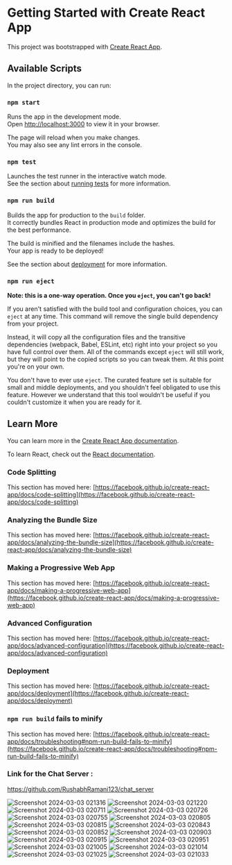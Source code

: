 # Getting Started with Create React App

This project was bootstrapped with [Create React App](https://github.com/facebook/create-react-app).

## Available Scripts

In the project directory, you can run:

### `npm start`

Runs the app in the development mode.\
Open [http://localhost:3000](http://localhost:3000) to view it in your browser.

The page will reload when you make changes.\
You may also see any lint errors in the console.

### `npm test`

Launches the test runner in the interactive watch mode.\
See the section about [running tests](https://facebook.github.io/create-react-app/docs/running-tests) for more information.

### `npm run build`

Builds the app for production to the `build` folder.\
It correctly bundles React in production mode and optimizes the build for the best performance.

The build is minified and the filenames include the hashes.\
Your app is ready to be deployed!

See the section about [deployment](https://facebook.github.io/create-react-app/docs/deployment) for more information.

### `npm run eject`

**Note: this is a one-way operation. Once you `eject`, you can't go back!**

If you aren't satisfied with the build tool and configuration choices, you can `eject` at any time. This command will remove the single build dependency from your project.

Instead, it will copy all the configuration files and the transitive dependencies (webpack, Babel, ESLint, etc) right into your project so you have full control over them. All of the commands except `eject` will still work, but they will point to the copied scripts so you can tweak them. At this point you're on your own.

You don't have to ever use `eject`. The curated feature set is suitable for small and middle deployments, and you shouldn't feel obligated to use this feature. However we understand that this tool wouldn't be useful if you couldn't customize it when you are ready for it.

## Learn More

You can learn more in the [Create React App documentation](https://facebook.github.io/create-react-app/docs/getting-started).

To learn React, check out the [React documentation](https://reactjs.org/).

### Code Splitting

This section has moved here: [https://facebook.github.io/create-react-app/docs/code-splitting](https://facebook.github.io/create-react-app/docs/code-splitting)

### Analyzing the Bundle Size

This section has moved here: [https://facebook.github.io/create-react-app/docs/analyzing-the-bundle-size](https://facebook.github.io/create-react-app/docs/analyzing-the-bundle-size)

### Making a Progressive Web App

This section has moved here: [https://facebook.github.io/create-react-app/docs/making-a-progressive-web-app](https://facebook.github.io/create-react-app/docs/making-a-progressive-web-app)

### Advanced Configuration

This section has moved here: [https://facebook.github.io/create-react-app/docs/advanced-configuration](https://facebook.github.io/create-react-app/docs/advanced-configuration)

### Deployment

This section has moved here: [https://facebook.github.io/create-react-app/docs/deployment](https://facebook.github.io/create-react-app/docs/deployment)

### `npm run build` fails to minify

This section has moved here: [https://facebook.github.io/create-react-app/docs/troubleshooting#npm-run-build-fails-to-minify](https://facebook.github.io/create-react-app/docs/troubleshooting#npm-run-build-fails-to-minify)

### Link for the Chat Server : 
https://github.com/RushabhRamani123/chat_server

![Screenshot 2024-03-03 021316](https://github.com/RushabhRamani123/chat-application-frontend/assets/129403338/a78b543c-3909-46ae-8417-a21ae57c7230)
![Screenshot 2024-03-03 021220](https://github.com/RushabhRamani123/chat-application-frontend/assets/129403338/4b5efe42-de1f-4423-b896-a8715641eeb9)
![Screenshot 2024-03-03 020711](https://github.com/RushabhRamani123/chat-application-frontend/assets/129403338/eb46d8f1-aac2-4cbe-8003-9b3fc1b65f90)
![Screenshot 2024-03-03 020726](https://github.com/RushabhRamani123/chat-application-frontend/assets/129403338/2eb6b21c-d933-476e-8b12-0a9cd5efcb13)
![Screenshot 2024-03-03 020755](https://github.com/RushabhRamani123/chat-application-frontend/assets/129403338/fb893199-a93c-4e51-b226-f089e9fe7275)
![Screenshot 2024-03-03 020805](https://github.com/RushabhRamani123/chat-application-frontend/assets/129403338/fc99b8bb-82f9-4a03-84d5-4632cd447905)
![Screenshot 2024-03-03 020815](https://github.com/RushabhRamani123/chat-application-frontend/assets/129403338/2988d5ae-ee49-4b1e-a415-52741bbaf8dc)
![Screenshot 2024-03-03 020843](https://github.com/RushabhRamani123/chat-application-frontend/assets/129403338/f8de8a1c-7b11-4958-9e44-86705aaeba24)
![Screenshot 2024-03-03 020852](https://github.com/RushabhRamani123/chat-application-frontend/assets/129403338/368534d5-162a-40ee-8870-45abe69ae801)
![Screenshot 2024-03-03 020903](https://github.com/RushabhRamani123/chat-application-frontend/assets/129403338/54427437-c658-47c5-976d-d6245ae24785)
![Screenshot 2024-03-03 020915](https://github.com/RushabhRamani123/chat-application-frontend/assets/129403338/f9729288-2f63-44b0-ba80-c91457dd5d7f)
![Screenshot 2024-03-03 020951](https://github.com/RushabhRamani123/chat-application-frontend/assets/129403338/983d1577-a1c2-4421-8a31-a136adc71606)
![Screenshot 2024-03-03 021005](https://github.com/RushabhRamani123/chat-application-frontend/assets/129403338/ed4859dc-38f7-452a-a4ba-ced063f16849)
![Screenshot 2024-03-03 021014](https://github.com/RushabhRamani123/chat-application-frontend/assets/129403338/3c0595fb-ba82-40b7-b93a-5a51133b330f)
![Screenshot 2024-03-03 021025](https://github.com/RushabhRamani123/chat-application-frontend/assets/129403338/fc9b2b95-b0a7-4c83-80c4-94bd23d18aa0)
![Screenshot 2024-03-03 021033](https://github.com/RushabhRamani123/chat-application-frontend/assets/129403338/e793fa5e-a106-4300-a487-12062f74e60d)

